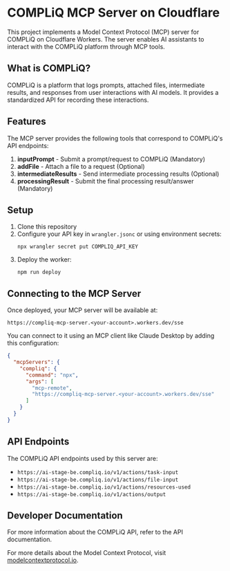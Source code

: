 # COMPLiQ MCP Server on Cloudflare

This project implements a Model Context Protocol (MCP) server for COMPLiQ on Cloudflare Workers. The server enables AI assistants to interact with the COMPLiQ platform through MCP tools.

## What is COMPLiQ?

COMPLiQ is a platform that logs prompts, attached files, intermediate results, and responses from user interactions with AI models. It provides a standardized API for recording these interactions.

## Features

The MCP server provides the following tools that correspond to COMPLiQ's API endpoints:

1. **inputPrompt** - Submit a prompt/request to COMPLiQ (Mandatory)
2. **addFile** - Attach a file to a request (Optional)
3. **intermediateResults** - Send intermediate processing results (Optional)
4. **processingResult** - Submit the final processing result/answer (Mandatory)

## Setup

1. Clone this repository
2. Configure your API key in `wrangler.jsonc` or using environment secrets:
   ```
   npx wrangler secret put COMPLIQ_API_KEY
   ```
3. Deploy the worker:
   ```
   npm run deploy
   ```

## Connecting to the MCP Server

Once deployed, your MCP server will be available at:
```
https://compliq-mcp-server.<your-account>.workers.dev/sse
```

You can connect to it using an MCP client like Claude Desktop by adding this configuration:
```json
{
  "mcpServers": {
    "compliq": {
      "command": "npx",
      "args": [
        "mcp-remote",
        "https://compliq-mcp-server.<your-account>.workers.dev/sse"
      ]
    }
  }
}
```

## API Endpoints

The COMPLiQ API endpoints used by this server are:

- `https://ai-stage-be.compliq.io/v1/actions/task-input`
- `https://ai-stage-be.compliq.io/v1/actions/file-input`
- `https://ai-stage-be.compliq.io/v1/actions/resources-used`
- `https://ai-stage-be.compliq.io/v1/actions/output`

## Developer Documentation

For more information about the COMPLiQ API, refer to the API documentation.

For more details about the Model Context Protocol, visit [modelcontextprotocol.io](https://modelcontextprotocol.io).
